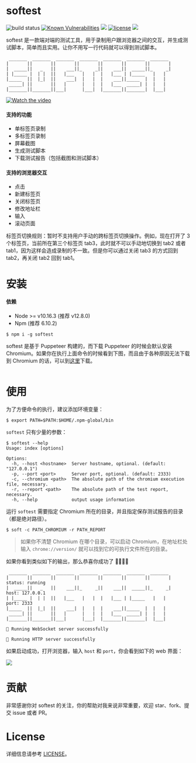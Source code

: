 # softest

![build status](https://travis-ci.org/prprprus/softest.svg?branch=master)
[![Known Vulnerabilities](https://snyk.io//test/github/prprprus/softest/badge.svg?targetFile=package.json)](https://snyk.io//test/github/prprprus/softest?targetFile=package.json)
[![](https://img.shields.io/badge/npm-6.10.2-orange)]()
[![license](https://img.shields.io/badge/license-license-yellow.svg)](./LICENSE)
[![](https://img.shields.io/badge/EN-%E8%8B%B1%E6%96%87-%09%236495ED.svg)](./README.md)

softest 是一款端对端的测试工具，用于录制用户跟浏览器之间的交互，并生成测试脚本，简单而且实用。让你不用写一行代码就可以得到测试脚本。

```
 _______  _______  _______  _______  _______  _______  _______
|       ||       ||       ||       ||       ||       ||       |
|  _____||   _   ||    ___||_     _||    ___||  _____||_     _|
| |_____ |  | |  ||   |___   |   |  |   |___ | |_____   |   |
|_____  ||  |_|  ||    ___|  |   |  |    ___||_____  |  |   |
 _____| ||       ||   |      |   |  |   |___  _____| |  |   |
|_______||_______||___|      |___|  |_______||_______|  |___|
```

[![Watch the video](https://raw.githubusercontent.com/prprprus/picture/master/softest2.png)](https://www.bilibili.com/video/av64092242/)

#### 支持的功能

- 单标签页录制
- 多标签页录制
- 屏幕截图
- 生成测试脚本
- 下载测试报告（包括截图和测试脚本）

#### 支持的浏览器交互

- 点击
- 新建标签页
- 关闭标签页
- 修改地址栏
- 输入
- 滚动页面

标签页切换规则：暂时不支持用户手动的跨标签页切换操作。例如，现在打开了 3 个标签页，当前所在第三个标签页 tab3，此时就不可以手动地切换到 tab2 或者 tab1，因为这样会造成录制的不一致。但是你可以通过关闭 tab3 的方式回到 tab2，再关闭 tab2 回到 tab1。

# 安装

#### 依赖

- Node >= v10.16.3 (推荐 v12.8.0)
- Npm (推荐 6.10.2)

```
$ npm i -g softest
```

softest 是基于 Puppeteer 构建的，而下载 Puppeteer 的时候会默认安装 Chromium。如果你在执行上面命令的时候看到下图，而且由于各种原因无法下载到 Chromium 的话，可以到[这里]()下载。

![]()

# 使用

为了方便命令的执行，建议添加环境变量：

```
$ export PATH=$PATH:$HOME/.npm-global/bin
```

`softest` 只有少量的参数：

```
$ softest --help
Usage: index [options]

Options:
  -h, --host <hostname>  Server hostname, optional. (default: "127.0.0.1")
  -p, --port <port>      Server port, optional. (default: 2333)
  -c, --chromium <path>  The absolute path of the chromium execution file, necessary.
  -r, --report <path>    The absolute path of the test report, necessary.
  -h, --help             output usage information
```

运行 `softest` 需要指定 Chromium 所在的目录，并且指定保存测试报告的目录（都是绝对路径）。

```
$ soft -c PATH_CHROMIUM -r PATH_REPORT
```

> 如果你不清楚 Chromium 在哪个目录，可以启动 Chromium，在地址栏处输入 `chrome://version/` 就可以找到它的可执行文件所在的目录。

如果你看到类似如下的输出，那么恭喜你成功了 🎉🎉🎉👏

```
 _______  _______  _______  _______  _______  _______  _______
|       ||       ||       ||       ||       ||       ||       |     status: running
|  _____||   _   ||    ___||_     _||    ___||  _____||_     _|     host: 127.0.0.1
| |_____ |  | |  ||   |___   |   |  |   |___ | |_____   |   |       port: 2333
|_____  ||  |_|  ||    ___|  |   |  |    ___||_____  |  |   |
 _____| ||       ||   |      |   |  |   |___  _____| |  |   |
|_______||_______||___|      |___|  |_______||_______|  |___|

🎉 Running WebSocket server successfully

🎉 Running HTTP server successfully
```

如果启动成功，打开浏览器，输入 `host` 和 `port`，你会看到如下的 web 界面：

![](https://raw.githubusercontent.com/prprprus/picture/master/softest1.png)

# 贡献

非常感谢你对 softest 的关注，你的帮助对我来说非常重要，欢迎 star、fork、提交 issue 或者 PR。

# License

详细信息请参考 [LICENSE](./LICENSE)。

